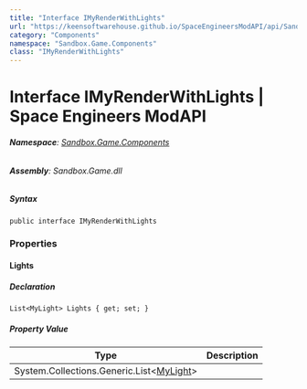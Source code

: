 ```yaml
---
title: "Interface IMyRenderWithLights"
url: "https://keensoftwarehouse.github.io/SpaceEngineersModAPI/api/Sandbox.Game.Components.IMyRenderWithLights.html"
category: "Components"
namespace: "Sandbox.Game.Components"
class: "IMyRenderWithLights"
---
```


# Interface IMyRenderWithLights | Space Engineers ModAPI

###### **Namespace**: [Sandbox.Game.Components](https://keensoftwarehouse.github.io/SpaceEngineersModAPI/api/Sandbox.Game.Components.html)

###### **Assembly**: Sandbox.Game.dll

##### Syntax

```
public interface IMyRenderWithLights
```

### Properties

#### Lights

##### Declaration

```
List<MyLight> Lights { get; set; }
```

##### Property Value

| Type | Description |
| --- | --- |
| System.Collections.Generic.List<[MyLight](https://keensoftwarehouse.github.io/SpaceEngineersModAPI/api/Sandbox.Game.Lights.MyLight.html)\> |     |
